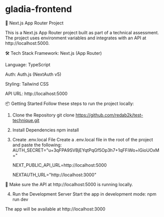 
# gladia-frontend

🚀 Next.js App Router Project

This is a Next.js App Router project built as part of a technical assessment. The project uses environment variables and integrates with an API at http://localhost:5000.

🛠️ Tech Stack
Framework: Next.js (App Router)

Language: TypeScript

Auth: Auth.js (NextAuth v5)

Styling: Tailwind CSS

API URL: http://localhost:5000

📦 Getting Started
Follow these steps to run the project locally:

1. Clone the Repository
   git clone https://github.com/redab2k/test-technique.git
2. Install Dependencies
   npm install
3. Create .env.local File
   Create a .env.local file in the root of the project and paste the following:
   AUTH_SECRET="u+3qFPA9SVBjEYqtPqGf5Op3h7+1qFFiWo+IGioUOxM="

   NEXT_PUBLIC_API_URL=http://localhost:5000

   NEXTAUTH_URL="http://localhost:3000"

🔐 Make sure the API at http://localhost:5000 is running locally.

4. Run the Development Server
   Start the app in development mode:
   npm run dev

The app will be available at http://localhost:3000

